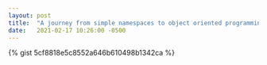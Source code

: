 ```yaml
---
layout: post
title:  "A journey from simple namespaces to object oriented programming"
date:   2021-02-17 10:26:00 -0500
---  
```

{% gist 5cf8818e5c8552a646b610498b1342ca %}